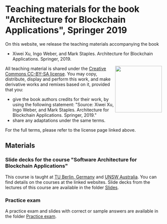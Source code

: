 # Teaching materials for the book "Architecture for Blockchain Applications", Springer 2019

On this website, we release the teaching materials accompanying the book
* Xiwei Xu, Ingo Weber, and Mark Staples. Architecture for Blockchain Applications. Springer, 2019.

<a href="https://creativecommons.org/licenses/by-sa/4.0/" target="_blank"><img src="https://mirrors.creativecommons.org/presskit/buttons/88x31/png/by-sa.png" align="right" width="150" ></a>
All teaching material is shared under the [Creative Commons CC-BY-SA license](https://creativecommons.org/licenses/by-sa/4.0/). You may copy, distribute, display and perform this work, and make derivative works and remixes based on it, provided that you:
* give the book authors credits for their work, by using the following statement: "Source: Xiwei Xu, Ingo Weber, and Mark Staples. Architecture for Blockchain Applications. Springer, 2019." 
* share any adaptations under the same terms.

For the full terms, please refer to the license page linked above.

## Materials

### Slide decks for the course "Software Architecture for Blockchain Applications"

This course is taught at [TU Berlin, Germany](https://moseskonto.tu-berlin.de/moses/modultransfersystem/bolognamodule/beschreibung/anzeigen.html?nummer=40971&version=3&sprache=2) and [UNSW Australia](https://www.handbook.unsw.edu.au/postgraduate/courses/2021/COMP6452).
You can find details on the courses at the linked websites.
Slide decks from the lectures of this course are available in the folder [Slides](./Slides/).

### Practice exam

A practice exam and slides with correct or sample answers are available in the folder [Practice exam](./Practice_exam/).
